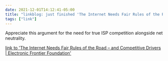 ```yaml
---
date: 2021-12-01T14:12:41-05:00
title: "linkblog: just finished 'The Internet Needs Fair Rules of the Road – and Competitive Drivers | Electronic Frontier Foundation'"
tags: ["link"]
---
```

Appreciate this argument for the need for true ISP competition alongside net neutrality.
 
[link to 'The Internet Needs Fair Rules of the Road – and Competitive Drivers | Electronic Frontier Foundation'](https://www.eff.org/deeplinks/2021/12/internet-needs-fair-rules-road-and-competitive-drivers)
